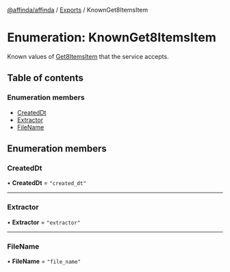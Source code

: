 [@affinda/affinda](../README.md) / [Exports](../modules.md) / KnownGet8ItemsItem

# Enumeration: KnownGet8ItemsItem

Known values of [Get8ItemsItem](../modules.md#get8itemsitem) that the service accepts.

## Table of contents

### Enumeration members

- [CreatedDt](KnownGet8ItemsItem.md#createddt)
- [Extractor](KnownGet8ItemsItem.md#extractor)
- [FileName](KnownGet8ItemsItem.md#filename)

## Enumeration members

### CreatedDt

• **CreatedDt** = `"created_dt"`

___

### Extractor

• **Extractor** = `"extractor"`

___

### FileName

• **FileName** = `"file_name"`
